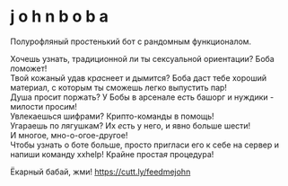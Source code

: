 # j o h n   b o b a
Полурофляный про*с*тенький бот с рандомным функционалом.  
  
Хочешь узнать, традиционной ли ты сексуальной ориентации? Боба *п*оможет!  
Твой кожаный удав кр*а*снеет и дымится? Боба даст тебе хороший материал, с которым ты сможешь легко выпустить пар!  
Душа просит поржать? У Бобы в арсенале е*с*ть башорг и нуждики - милости прос*и*м!  
Увлекаешься шифрами? Крипто-ко*м*анды в помощь!  
Угараешь по лягушкам? Их *е*сть у него, и явно больше шести!  
И многое, мно-о-огое-другое!  
Чтобы уз*н*ать о боте больше, просто пригласи его к себе на сервер и напиши команду xxhelp! Крайне проста*я* процедура!  
  
Ёкарный бабай, жми!
https://cutt.ly/feedmejohn
